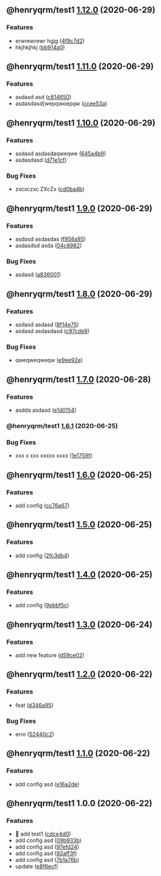 ## @henryqrm/test1 [1.12.0](https://github.com/ditto-land/test/compare/@henryqrm/test1@1.11.0...@henryqrm/test1@1.12.0) (2020-06-29)


### Features

* erwrewrewr hgjg ([4f9c7d2](https://github.com/ditto-land/test/commit/4f9c7d2af89d002cd34691bebc20637effa7086f))
* hkjhkjhkj ([bb914a0](https://github.com/ditto-land/test/commit/bb914a094a17b91c5df3a69c8f933b8a195a10f6))

## @henryqrm/test1 [1.11.0](https://github.com/ditto-land/test/compare/@henryqrm/test1@1.10.0...@henryqrm/test1@1.11.0) (2020-06-29)


### Features

* asdasd asd ([c814650](https://github.com/ditto-land/test/commit/c81465060237c9719fe5b51f4bfe232a841c2ec8))
* asdasdasd[wepqwoepqw ([ccee53a](https://github.com/ditto-land/test/commit/ccee53ad0f86f366328328a2f9b6b98a6e970946))

## @henryqrm/test1 [1.10.0](https://github.com/ditto-land/test/compare/@henryqrm/test1@1.9.0...@henryqrm/test1@1.10.0) (2020-06-29)


### Features

* asdasd asdasdaqweqwe ([645a4b9](https://github.com/ditto-land/test/commit/645a4b99867e171bf457a22cf98f43372f564ddc))
* asdasdasd ([d71e1cf](https://github.com/ditto-land/test/commit/d71e1cffbce59be02e7ea900378865a8254d67b2))


### Bug Fixes

* zxcxczxc ZXcZx ([cd0ba4b](https://github.com/ditto-land/test/commit/cd0ba4b4d10533acf779ddaf344921d6415b7ce4))

## @henryqrm/test1 [1.9.0](https://github.com/ditto-land/test/compare/@henryqrm/test1@1.8.0...@henryqrm/test1@1.9.0) (2020-06-29)


### Features

* asdasd asdasdas ([f958a95](https://github.com/ditto-land/test/commit/f958a95653e99ac6d05b5d8c59d9fb03fee55349))
* asdasdsd asda ([04c8982](https://github.com/ditto-land/test/commit/04c89826a5b1c6a69d5657a92919095027c817fb))


### Bug Fixes

* asdasd ([a836001](https://github.com/ditto-land/test/commit/a8360014b964c75bb2b297786ee0b7cbf87a4cdc))

## @henryqrm/test1 [1.8.0](https://github.com/ditto-land/test/compare/@henryqrm/test1@1.7.0...@henryqrm/test1@1.8.0) (2020-06-29)


### Features

* asdasd asdasd ([8f14e75](https://github.com/ditto-land/test/commit/8f14e7536457f029f11027366bbb47cb4bce66ca))
* asdasd asdasdasd ([c97cde9](https://github.com/ditto-land/test/commit/c97cde995f6b3d20eaaf6be33f32d5a178355ce1))


### Bug Fixes

* qweqweqweqw ([e9ee92e](https://github.com/ditto-land/test/commit/e9ee92e53b00f0cb80f2d574576aa78f7f1a7cd1))

## @henryqrm/test1 [1.7.0](https://github.com/ditto-land/test/compare/@henryqrm/test1@1.6.1...@henryqrm/test1@1.7.0) (2020-06-28)


### Features

* asdda asdasd ([e1d0154](https://github.com/ditto-land/test/commit/e1d0154f0ceb7c0475889df1e085757ae858b769))

### @henryqrm/test1 [1.6.1](https://github.com/ditto-land/test/compare/@henryqrm/test1@1.6.0...@henryqrm/test1@1.6.1) (2020-06-25)


### Bug Fixes

* xxx x xxx  xxxxx xxxx ([1e1759f](https://github.com/ditto-land/test/commit/1e1759f4f9c776b373ad64b7d2a618880a8e8c2d))

## @henryqrm/test1 [1.6.0](https://github.com/ditto-land/test/compare/@henryqrm/test1@1.5.0...@henryqrm/test1@1.6.0) (2020-06-25)


### Features

* add config ([cc76a67](https://github.com/ditto-land/test/commit/cc76a6727da90302f19a21033a0212baf32cbab6))

## @henryqrm/test1 [1.5.0](https://github.com/ditto-land/test/compare/@henryqrm/test1@1.4.0...@henryqrm/test1@1.5.0) (2020-06-25)


### Features

* add config ([2fc3db4](https://github.com/ditto-land/test/commit/2fc3db42d000e18f6414708d048a01d4d6c32182))

## @henryqrm/test1 [1.4.0](https://github.com/ditto-land/test/compare/@henryqrm/test1@1.3.0...@henryqrm/test1@1.4.0) (2020-06-25)


### Features

* add config ([9ebbf5c](https://github.com/ditto-land/test/commit/9ebbf5c4d1ce59383091cc43ef2bb7197c64ebd6))

## @henryqrm/test1 [1.3.0](https://github.com/ditto-land/test/compare/@henryqrm/test1@1.2.0...@henryqrm/test1@1.3.0) (2020-06-24)


### Features

* add new feature ([d59ce02](https://github.com/ditto-land/test/commit/d59ce029c50f325a727eacd8623891a757c71240))

## @henryqrm/test1 [1.2.0](https://github.com/ditto-land/test/compare/@henryqrm/test1@1.1.0...@henryqrm/test1@1.2.0) (2020-06-22)


### Features

* feat ([d346a95](https://github.com/ditto-land/test/commit/d346a95ba68a2a32d16bf4b5318d93f0cfe84b75))


### Bug Fixes

* erro ([52440c2](https://github.com/ditto-land/test/commit/52440c2c361f42a9a838ee078a4ca3106fb5a391))

## @henryqrm/test1 [1.1.0](https://github.com/ditto-land/test/compare/@henryqrm/test1@1.0.0...@henryqrm/test1@1.1.0) (2020-06-22)


### Features

* add config asd ([e16a2de](https://github.com/ditto-land/test/commit/e16a2de211b15058587df8c1d94b4820e9097028))

## @henryqrm/test1 1.0.0 (2020-06-22)


### Features

* 🎸 add test1 ([cdce4d0](https://github.com/ditto-land/test/commit/cdce4d03942779aacea46635dd2d02ee66a8343f))
* add config asd ([09b933b](https://github.com/ditto-land/test/commit/09b933b98489c421974dcda7d4852a350c00e1f0))
* add config asd ([97efd24](https://github.com/ditto-land/test/commit/97efd24c2bdace16ce0c026d305f46ebb388cc7d))
* add config asd ([92aff3f](https://github.com/ditto-land/test/commit/92aff3fc339768290ecd9449cebd5e17c316516c))
* add config asd ([7b1a76b](https://github.com/ditto-land/test/commit/7b1a76b234959bdd1b98a9e8215fdc5fbfe93741))
* update ([e8f6ecf](https://github.com/ditto-land/test/commit/e8f6ecffcdd3f5489ed6508cbb0fad1a194ced25))
